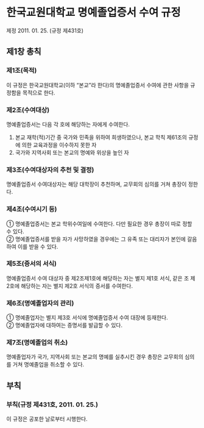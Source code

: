 # 한국교원대학교 명예졸업증서 수여 규정

제정 2011. 01. 25. (규정 제431호)

## 제1창 총칙

### 제1조(목적)

이 규정은 한국교원대학교(이하 “본교”라 한다)의 명예졸업증서 수여에 관한 사항을 규정함을 목적으로 한다.

### 제2조(수여대상)

명예졸업증서는 다음 각 호에 해당하는 자에게 수여한다.

1. 본교 재학(적)기간 중 국가와 민족을 위하여 희생하였으나, 본교 학칙 제61조의 규정에 의한 교육과정을 이수하지 못한 자
2. 국가와 지역사회 또는 본교의 명예와 위상을 높인 자

### 제3조(수여대상자의 추천 및 결정)

명예졸업증서 수여대상자는 해당 대학장이 추천하며, 교무회의 심의를 거쳐 총장이 정한다.

### 제4조(수여시기 등)

① 명예졸업증서는 본교 학위수여일에 수여한다. 다만 필요한 경우 총장이 따로 정할 수 있다.  
② 명예졸업증서를 받을 자가 사망하였을 경우에는 그 유족 또는 대리자가 본인에 갈음하여 이를 받을 수 있다.

### 제5조(증서의 서식)

명예졸업증서 수여 대상자 중 제2조제1호에 해당하는 자는 별지 제1호 서식, 같은 조 제2호에 해당하는 자는 별지 제2호 서식의 증서를 수여한다.

### 제6조(명예졸업자의 관리)

① 명예졸업자는 별지 제3호 서식에 명예졸업증서 수여 대장에 등재한다.  
② 명예졸업자에 대하여는 증명서를 발급할 수 있다.

### 제7조(명예졸업의 취소)

명예졸업자가 국가, 지역사회 또는 본교의 명예를 실추시킨 경우 총장은 교무회의 심의를 거쳐 명예졸업을 취소할 수 있다.

## 부칙

### 부칙(규정 제431호, 2011. 01. 25.)

이 규정은 공포한 날로부터 시행한다.

